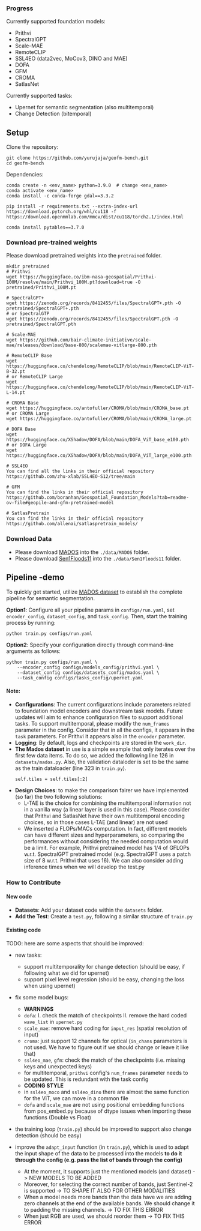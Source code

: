 
### Progress
Currently supported foundation models:
- Prithvi
- SpectralGPT
- Scale-MAE
- RemoteCLIP 
- SSL4EO (data2vec, MoCov3, DINO and MAE)
- DOFA
- GFM
- CROMA
- SatlasNet

Currently supported tasks:
- Upernet for semantic segmentation (also multitemporal)
- Change Detection (bitemporal)

## Setup
Clone the repository:
```
git clone https://github.com/yurujaja/geofm-bench.git
cd geofm-bench
```
Dependencies:
```
conda create -n <env_name> python=3.9.0  # change <env_name> 
conda activate <env_name> 
conda install -c conda-forge gdal==3.3.2 

pip install -r requirements.txt --extra-index-url https://download.pytorch.org/whl/cu118 -f https://download.openmmlab.com/mmcv/dist/cu118/torch2.1/index.html

conda install pytables==3.7.0
```
### Download pre-trained weights
Please download pretrained weights into the `pretrained` folder.
```
mkdir pretrained
# Prithvi
wget https://huggingface.co/ibm-nasa-geospatial/Prithvi-100M/resolve/main/Prithvi_100M.pt?download=true -O pretrained/Prithvi_100M.pt

# SpectralGPT+ 
wget https://zenodo.org/records/8412455/files/SpectralGPT+.pth -O pretrained/SpectralGPT+.pth
# or SpectralGTP
wget https://zenodo.org/records/8412455/files/SpectralGPT.pth -O pretrained/SpectralGPT.pth

# Scale-MAE
wget https://github.com/bair-climate-initiative/scale-mae/releases/download/base-800/scalemae-vitlarge-800.pth

# RemoteCLIP Base
wget https://huggingface.co/chendelong/RemoteCLIP/blob/main/RemoteCLIP-ViT-B-32.pt
# or RemoteCLIP Large
wget https://huggingface.co/chendelong/RemoteCLIP/blob/main/RemoteCLIP-ViT-L-14.pt

# CROMA Base
wget https://huggingface.co/antofuller/CROMA/blob/main/CROMA_base.pt
# or CROMA Large
wget https://huggingface.co/antofuller/CROMA/blob/main/CROMA_large.pt

# DOFA Base
wget https://huggingface.co/XShadow/DOFA/blob/main/DOFA_ViT_base_e100.pth
# or DOFA Large
wget https://huggingface.co/XShadow/DOFA/blob/main/DOFA_ViT_large_e100.pth

# SSL4EO
You can find all the links in their official repository https://github.com/zhu-xlab/SSL4EO-S12/tree/main

# GFM
You can find the links in their official repository 
https://github.com/boranhan/Geospatial_Foundation_Models?tab=readme-ov-file#geopile-and-gfm-pretrained-model

# SatlasPretrain
You can find the links in their official repository 
https://github.com/allenai/satlaspretrain_models/

```
### Download Data
- Please download [MADOS](https://zenodo.org/records/10664073)  into the `./data/MADOS` folder.
- Please download [Sen1Floods11](https://github.com/cloudtostreet/Sen1Floods11)   into the `./data/Sen1Floods11` folder.


## Pipeline -demo
To quickly get started, utilize [MADOS dataset](https://zenodo.org/records/10664073) to establish the complete pipeline for semantic segmentation.

**Option1**: Configure all your pipeline params in `configs/run.yaml`, set `encoder_config`, `dataset_config`, and  `task_config`. Then, start the training process by running:
```
python train.py configs/run.yaml
```

**Option2**: Specify your configuration directly through command-line arguments as follows:
```
python train.py configs/run.yaml \
    --encoder_config configs/models_config/prithvi.yaml \
    --dataset_config configs/datasets_config/mados.yaml \
    --task_config configs/tasks_config/upernet.yaml
```

#### Note:
- **Configurations**: The current configurations include parameters related to foundation model encoders and downstream task models. Future updates will aim to enhance configuration files to support additional tasks. To support multitemporal, please modify the `num_frames` parameter in the config. Consider that in all the configs, it appears in the `task` parameters. For Prithvi it appears also in the `encoder` parameter.
- **Logging**: By default, logs and checkpoints are stored in the `work_dir`.
- **The Mados dataset** in use is a simple example that only iterates over the first few data items. To do so, we added the following line 126 in `datasets/mados.py`. Also, the validation dataloder is set to be the same as the train dataloader (line 323 in `train.py`).
    ```
    self.tiles = self.tiles[:2]
    ```
- **Design Choices**: to make the comparison fairer we have implemented (so far) the two following solutions: 
    - L-TAE is the choice for combining the multitemporal information not in a vanilla way (a linear layer is used in this case). Please consider that Prithvi and SatlasNet have their own multitemporal encoding choices, so in those cases L-TAE (and linear) are not used
    - We inserted a FLOPs/MACs computation. In fact, different models can have different sizes and hyperparameters, so comparing the performances without considering the needed computation would be a limit. For example, Prithvi pretrained model has 1/4 of GFLOPs w.r.t. SpectralGPT pretrained model (e.g. SpectralGPT uses a patch size of 8 w.r.t. Prithvi that uses 16). We can also consider adding inference times when we will develop the test.py
    
###  How to Contribute

#### New code
- **Datasets**: Add your dataset code within the `datasets` folder.
- **Add the Test**: Create a `test.py`, following a similar structure of `train.py`

#### Existing code

TODO: here are some aspects that should be improved:
- new tasks:
    - support multitemporality for change detection (should be easy, if following what we did for upernet)
    - support pixel level regression (should be easy, changing the loss when using upernet)

- fix some model bugs:
    - **WARNINGS**
    - `dofa`: I. check the match of checkpoints II. remove the hard coded `wave_list` in `upernet.py`
    - `scale_mae`: remove hard coding for `input_res` (spatial resolution of input)
    - `croma`: just support 12 channels for optical (`in_chans` parameters is not used. We have to figure out if we should change or leave it like that)
    - `ssl4eo_mae`, `gfm`: check the match of the checkpoints (i.e. missing keys and unexpected keys)
    - for multitemporal, `prithvi` config's `num_frames` parameter needs to be updated. This is redundant with the task config
    - **CODING STYLE**
    - in `ssl4eo_moco` and `ssl4eo_dino` there are almost the same function for the ViT, we can move in a common file
    - `dofa` and `scale_mae` are not using positional embedding functions from pos_embed.py because of dtype issues when importing these functions (Double vs Float)

- the training loop (`train.py`) should be improved to support also change detection (should be easy)

- improve the `adapt_input` function (in `train.py`), which is used to adapt the input shape of the data to be processed into the models **to do it through the config (e.g. pass the list of bands through the config)** 
    - At the moment, it supports just the mentioned models (and dataset) -> NEW MODELS TO BE ADDED
    - Moreover, for selecting the correct number of bands, just Sentinel-2 is supported -> TO SHAPE IT ALSO FOR OTHER MODALITIES
    - When a model needs more bands than the data have we are adding zero channels at the end of the available bands. We should change it to padding the missing channels. -> TO FIX THIS ERROR
    - When just RGB are used, we should reorder them -> TO FIX THIS ERROR

